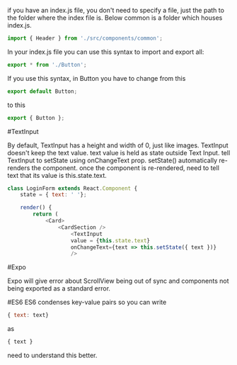 if you have an index.js file, you don't need to specify a file, just the path to the folder where the index file is.
Below common is a folder which houses index.js.

```javascript
import { Header } from './src/components/common';
```
In your index.js file you can use this syntax to import and export all:
```javascript
export * from './Button';
```
If you use this syntax, in Button you have to change from this
```javascript
export default Button;
```
to this
```javascript
export { Button };
```
#TextInput

By default, TextInput has a height and width of 0, just like images.
TextInput doesn't keep the text value.
text value is held as state outside Text Input.
tell TextInput to setState using onChangeText prop.
setState() automatically re-renders the component.
once the component is re-rendered, need to tell text that its value is this.state.text.

```javascript
class LoginForm extends React.Component {
    state = { text: ' '};

    render() {
        return (
            <Card>
                <CardSection />
                    <TextInput 
                    value = {this.state.text}
                    onChangeText={text => this.setState({ text })}
                    />
```

#Expo

Expo will give error about ScrollView being out of sync and components not being exported as a standard error.

#ES6
ES6 condenses key-value pairs so you can write
```javascript
{ text: text}
```
as
```javascript
{ text }
```
need to understand this better.